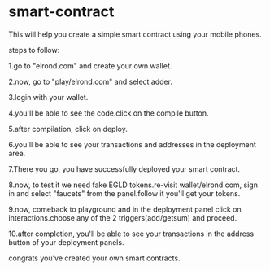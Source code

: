 # smart-contract
This will help you create a simple smart contract using your mobile phones.


steps to follow:

1.go to "elrond.com" and create your own wallet.

2.now, go to "play/elrond.com" and select adder.

3.login with your wallet.

4.you'll be able to see the code.click on the compile button.

5.after compilation, click on deploy.

6.you'll be able to see your transactions and addresses in the deployment area.

7.There you go, you have successfully deployed your smart contract.

8.now, to test it we need fake EGLD tokens.re-visit wallet/elrond.com, sign in and select "faucets"
from the panel.follow it you'll get your tokens.

9.now, comeback to playground and in the deployment panel click on interactions.choose any of the 2 triggers(add/getsum) and proceed.

10.after completion, you'll be able to see your transactions in the address button of your deployment panels.

congrats you've created your own smart contracts.
